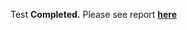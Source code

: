 Test <strong>Completed.</strong>
Please see report <a href="https://kentdomaoal.github.io/restapi-testing-serenity-cucumber"><strong>here</strong></a>